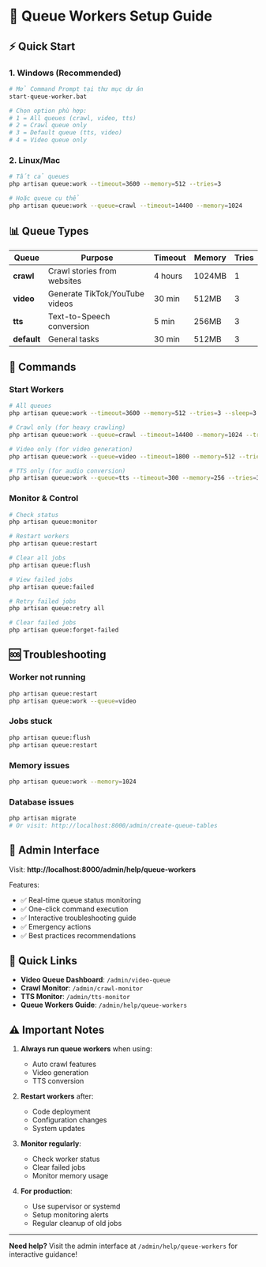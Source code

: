 # 🚀 Queue Workers Setup Guide

## ⚡ Quick Start

### 1. **Windows (Recommended)**
```bash
# Mở Command Prompt tại thư mục dự án
start-queue-worker.bat

# Chọn option phù hợp:
# 1 = All queues (crawl, video, tts)
# 2 = Crawl queue only  
# 3 = Default queue (tts, video)
# 4 = Video queue only
```

### 2. **Linux/Mac**
```bash
# Tất cả queues
php artisan queue:work --timeout=3600 --memory=512 --tries=3

# Hoặc queue cụ thể
php artisan queue:work --queue=crawl --timeout=14400 --memory=1024
```

## 📊 Queue Types

| Queue | Purpose | Timeout | Memory | Tries |
|-------|---------|---------|--------|-------|
| **crawl** | Crawl stories from websites | 4 hours | 1024MB | 1 |
| **video** | Generate TikTok/YouTube videos | 30 min | 512MB | 3 |
| **tts** | Text-to-Speech conversion | 5 min | 256MB | 3 |
| **default** | General tasks | 30 min | 512MB | 3 |

## 🔧 Commands

### **Start Workers**
```bash
# All queues
php artisan queue:work --timeout=3600 --memory=512 --tries=3 --sleep=3

# Crawl only (for heavy crawling)
php artisan queue:work --queue=crawl --timeout=14400 --memory=1024 --tries=1 --sleep=30

# Video only (for video generation)
php artisan queue:work --queue=video --timeout=1800 --memory=512 --tries=3

# TTS only (for audio conversion)
php artisan queue:work --queue=tts --timeout=300 --memory=256 --tries=3
```

### **Monitor & Control**
```bash
# Check status
php artisan queue:monitor

# Restart workers
php artisan queue:restart

# Clear all jobs
php artisan queue:flush

# View failed jobs
php artisan queue:failed

# Retry failed jobs
php artisan queue:retry all

# Clear failed jobs
php artisan queue:forget-failed
```

## 🆘 Troubleshooting

### **Worker not running**
```bash
php artisan queue:restart
php artisan queue:work --queue=video
```

### **Jobs stuck**
```bash
php artisan queue:flush
php artisan queue:restart
```

### **Memory issues**
```bash
php artisan queue:work --memory=1024
```

### **Database issues**
```bash
php artisan migrate
# Or visit: http://localhost:8000/admin/create-queue-tables
```

## 📱 Admin Interface

Visit: **http://localhost:8000/admin/help/queue-workers**

Features:
- ✅ Real-time queue status monitoring
- ✅ One-click command execution
- ✅ Interactive troubleshooting guide
- ✅ Emergency actions
- ✅ Best practices recommendations

## 🔗 Quick Links

- **Video Queue Dashboard**: `/admin/video-queue`
- **Crawl Monitor**: `/admin/crawl-monitor`  
- **TTS Monitor**: `/admin/tts-monitor`
- **Queue Workers Guide**: `/admin/help/queue-workers`

## ⚠️ Important Notes

1. **Always run queue workers** when using:
   - Auto crawl features
   - Video generation
   - TTS conversion

2. **Restart workers** after:
   - Code deployment
   - Configuration changes
   - System updates

3. **Monitor regularly**:
   - Check worker status
   - Clear failed jobs
   - Monitor memory usage

4. **For production**:
   - Use supervisor or systemd
   - Setup monitoring alerts
   - Regular cleanup of old jobs

---

**Need help?** Visit the admin interface at `/admin/help/queue-workers` for interactive guidance!

